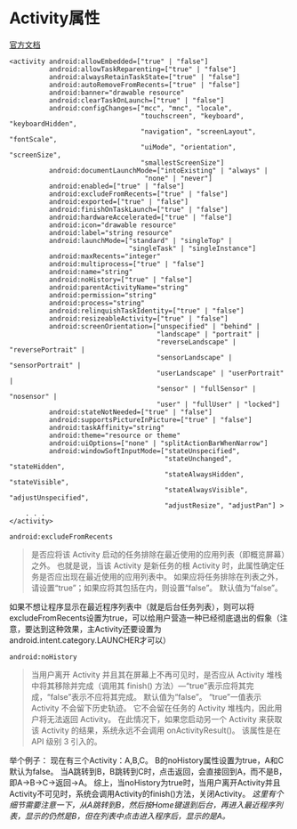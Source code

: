 ---
---

# Activity属性

[官方文档](https://developer.android.google.cn/guide/topics/manifest/activity-element?hl=zh-cn)

```
<activity android:allowEmbedded=["true" | "false"]
          android:allowTaskReparenting=["true" | "false"]
          android:alwaysRetainTaskState=["true" | "false"]
          android:autoRemoveFromRecents=["true" | "false"]
          android:banner="drawable resource"
          android:clearTaskOnLaunch=["true" | "false"]
          android:configChanges=["mcc", "mnc", "locale",
                                 "touchscreen", "keyboard", "keyboardHidden",
                                 "navigation", "screenLayout", "fontScale",
                                 "uiMode", "orientation", "screenSize",
                                 "smallestScreenSize"]
          android:documentLaunchMode=["intoExisting" | "always" |
                                  "none" | "never"]
          android:enabled=["true" | "false"]
          android:excludeFromRecents=["true" | "false"]
          android:exported=["true" | "false"]
          android:finishOnTaskLaunch=["true" | "false"]
          android:hardwareAccelerated=["true" | "false"]
          android:icon="drawable resource"
          android:label="string resource"
          android:launchMode=["standard" | "singleTop" |
                              "singleTask" | "singleInstance"]
          android:maxRecents="integer"
          android:multiprocess=["true" | "false"]
          android:name="string"
          android:noHistory=["true" | "false"]  
          android:parentActivityName="string" 
          android:permission="string"
          android:process="string"
          android:relinquishTaskIdentity=["true" | "false"]
          android:resizeableActivity=["true" | "false"]
          android:screenOrientation=["unspecified" | "behind" |
                                     "landscape" | "portrait" |
                                     "reverseLandscape" | "reversePortrait" |
                                     "sensorLandscape" | "sensorPortrait" |
                                     "userLandscape" | "userPortrait" |
                                     "sensor" | "fullSensor" | "nosensor" |
                                     "user" | "fullUser" | "locked"]
          android:stateNotNeeded=["true" | "false"]
          android:supportsPictureInPicture=["true" | "false"]
          android:taskAffinity="string"
          android:theme="resource or theme"
          android:uiOptions=["none" | "splitActionBarWhenNarrow"]
          android:windowSoftInputMode=["stateUnspecified",
                                       "stateUnchanged", "stateHidden",
                                       "stateAlwaysHidden", "stateVisible",
                                       "stateAlwaysVisible", "adjustUnspecified",
                                       "adjustResize", "adjustPan"] >   
    . . .
</activity>
```

```
android:excludeFromRecents
```
> 是否应将该 Activity 启动的任务排除在最近使用的应用列表（即概览屏幕）之外。 也就是说，当该 Activity 是新任务的根 Activity 时，此属性确定任务是否应出现在最近使用的应用列表中。 如果应将任务排除在列表之外，请设置“true”；如果应将其包括在内，则设置“false”。 默认值为“false”。

如果不想让程序显示在最近程序列表中（就是后台任务列表），则可以将excludeFromRecents设置为true，可以给用户营造一种已经彻底退出的假象（注意，要达到这种效果，主Activity还要设置为android.intent.category.LAUNCHER才可以）

```
android:noHistory
```
> 当用户离开 Activity 并且其在屏幕上不再可见时，是否应从 Activity 堆栈中将其移除并完成（调用其 finish() 方法）—“true”表示应将其完成，“false”表示不应将其完成。 默认值为“false”。
> “true”一值表示 Activity 不会留下历史轨迹。 它不会留在任务的 Activity 堆栈内，因此用户将无法返回 Activity。 在此情况下，如果您启动另一个 Activity 来获取该 Activity 的结果，系统永远不会调用 onActivityResult()。
> 该属性是在 API 级别 3 引入的。

举个例子：
现在有三个Activity：A,B,C。
B的noHistory属性设置为true，A和C默认为false。
当A跳转到B，B跳转到C时，点击返回，会直接回到A，而不是B，即A->B->C->返回->A。
综上，当noHistory为true时，当用户离开Activity并且Activity不可见时，系统会调用Activity的finish()方法，关闭Activity。
*这里有个细节需要注意一下，从A跳转到B，然后按Home键退到后台，再进入最近程序列表，显示的仍然是B，但在列表中点击进入程序后，显示的是A。*



